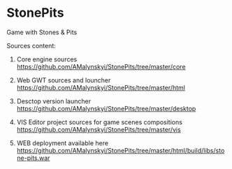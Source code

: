 # StonePits
Game with Stones &amp; Pits

Sources content:

1) Core engine sources 
https://github.com/AMalynskyi/StonePits/tree/master/core

2) Web GWT sources and louncher 
https://github.com/AMalynskyi/StonePits/tree/master/html

3) Desctop version launcher
https://github.com/AMalynskyi/StonePits/tree/master/desktop

4) VIS Editor project sources for game scenes compositions
https://github.com/AMalynskyi/StonePits/tree/master/vis

5) WEB deployment available here
https://github.com/AMalynskyi/StonePits/tree/master/html/build/libs/stone-pits.war
